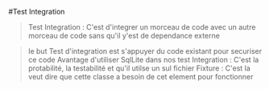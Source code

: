 #Test Integration 
> Test Integration : C'est d'integrer un morceau de code avec un autre morceau de code
> sans qu'il y'est de dependance externe

> le but Test d'integration est s'appuyer du code existant pour securiser ce code
> Avantage d'utiliser SqlLite dans nos test Integration : C'est la protabilité, la testabilité et qu'il utilse un sul fichier 
> Fixture : C'est la veut dire que cette classe a besoin de cet element pour fonctionner 